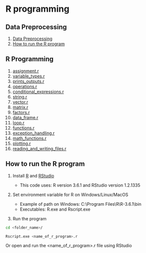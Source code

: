 R programming
===========================

## Data Preprocessing
1. [Data Preprocessing](#data-preprocessing)
2. [How to run the R program](#how-to-run-the-r-program)

## R Programming

1. [assignment.r](https://github.com/ramonfigueiredopessoa/r_programming/blob/master/src/assignment.r)
2. [variable_types.r](https://github.com/ramonfigueiredopessoa/r_programming/blob/master/src/variable_types.r)
3. [prints_outputs.r](https://github.com/ramonfigueiredopessoa/r_programming/blob/master/src/prints_outputs.r)
4. [operations.r](https://github.com/ramonfigueiredopessoa/r_programming/blob/master/src/operations.r)
5. [conditional_expressions.r](https://github.com/ramonfigueiredopessoa/r_programming/blob/master/src/conditional_expressions.r)
6. [string.r](https://github.com/ramonfigueiredopessoa/r_programming/blob/master/src/string.r)
7. [vector.r](https://github.com/ramonfigueiredopessoa/r_programming/blob/master/src/vector.r)
8. [matrix.r](https://github.com/ramonfigueiredopessoa/r_programming/blob/master/src/matrix.r)
9. [factors.r](https://github.com/ramonfigueiredopessoa/r_programming/blob/master/src/factors.r)
10. [data_frame.r](https://github.com/ramonfigueiredopessoa/r_programming/blob/master/src/data_frame.r)
11. [loop.r](https://github.com/ramonfigueiredopessoa/r_programming/blob/master/src/loop.r)
12. [functions.r](https://github.com/ramonfigueiredopessoa/r_programming/blob/master/src/functions.r)
13. [exception_handling.r](https://github.com/ramonfigueiredopessoa/r_programming/blob/master/src/exception_handling.r)
14. [math_functions.r](https://github.com/ramonfigueiredopessoa/r_programming/blob/master/src/math_functions.r)
15. [plotting.r](https://github.com/ramonfigueiredopessoa/r_programming/blob/master/src/plotting.r)
16. [reading_and_writing_files.r](https://github.com/ramonfigueiredopessoa/r_programming/blob/master/src/reading_and_writing_files.r)

## How to run the R program

1. Install [R](https://www.r-project.org/) and [RStudio](https://www.rstudio.com/)
	* This code uses: R version 3.6.1 and RStudio version 1.2.1335

2. Set environment variable for R on Windows/Linux/MacOS

	* Example of path on Windows: C:\Program Files\R\R-3.6.1\bin
	* Executables: R.exe and Rscript.exe

3. Run the program

```sh
cd <folder_name>/

Rscript.exe <name_of_r_program>.r
```

Or open and run the <name_of_r_program>.r file using RStudio